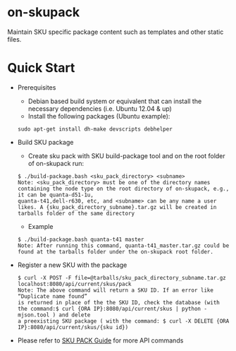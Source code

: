 # on-skupack
Maintain SKU specific package content such as templates and other static files.

# Quick Start
* Prerequisites

  * Debian based build system or equivalent that can install the necessary dependencies (i.e. Ubuntu 12.04 & up)
  * Install the following packages (Ubuntu example):
  
   ```
   sudo apt-get install dh-make devscripts debhelper
   ```

* Build SKU package

  * Create sku pack with SKU build-package tool and on the root folder of on-skupack run:

  ```
  $ ./build-package.bash <sku_pack_directory> <subname>
  Note: <sku_pack_directory> must be one of the directory names containing the node type on the root directory of on-skupack, e.g., it can be quanta-d51-1u,
  quanta-t41,dell-r630, etc, and <subname> can be any name a user likes. A {sku_pack_directory_subname}.tar.gz will be created in tarballs folder of the same directory
  ```
  
  * Example
  
  ```
  $ ./build-package.bash quanta-t41 master
  Note: After running this command, quanta-t41_master.tar.gz could be found at the tarballs folder under the on-skupack root folder.
  ```
  
* Register a new SKU with the package

  ```
  $ curl -X POST -F file=@tarballs/sku_pack_directory_subname.tar.gz localhost:8080/api/current/skus/pack
  Note: The above command will return a SKU ID. If an error like “Duplicate name found”
  is returned in place of the the SKU ID, check the database (with the command:$ curl {ORA IP}:8080/api/current/skus | python -mjson.tool ) and delete
  a preexisting SKU package ( with the command: $ curl -X DELETE {ORA IP}:8080/api/current/skus/{sku id})
  ```

* Please refer to [SKU PACK Guide](http://rackhd.readthedocs.org/en/latest/rackhd/index.html#workflow-sku-support) for more API commands
